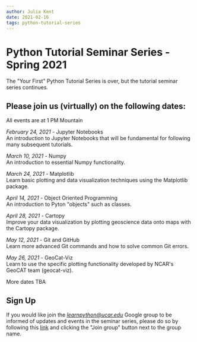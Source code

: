 ```yaml
---
author: Julia Kent
date: 2021-02-16
tags: python-tutorial-series
---
```


# Python Tutorial Seminar Series - Spring 2021

The "Your First" Python Tutorial Series is over, but the tutorial seminar series continues.

## Please join us (virtually) on the following dates:

All events are at 1 PM Mountain

_February 24, 2021_ - Jupyter Notebooks <br>
An introduction to Jupyter Notebooks that will be fundamental for following many subsequent tutorials.

<!-- TEASER_END -->

_March 10, 2021_ - Numpy <br>
An introduction to essential Numpy functionality.

_March 24, 2021_ - Matplotlib <br>
Learn basic plotting and data visualization techniques using the Matplotlib package.

_April 14, 2021_ - Object Oriented Programming <br>
An introduction to Pyton "objects" such as classes.

_April 28, 2021_ - Cartopy <br>
Improve your data visualization by plotting geoscience data onto maps with the Cartopy package.

_May 12, 2021_ - Git and GitHub <br>
Learn more advanced Git commands and how to solve common Git errors.

_May 26, 2021_ - GeoCat-Viz <br>
Learn to use the specific plotting functionality developed by NCAR's GeoCAT team (geocat-viz).

More dates TBA

## Sign Up

If you would like join the *learnpython@ucar.edu* Google group to be informed of updates and events in the seminar series, please do so by following this [link](https://groups.google.com/a/ucar.edu/g/learnpython/about) and clicking the "Join group" button next to the group name.
